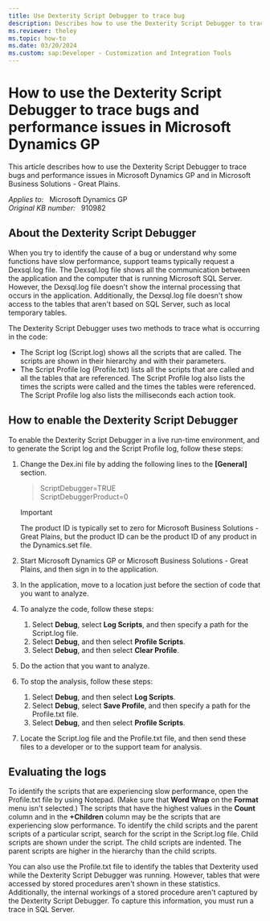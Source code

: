 ```yaml
---
title: Use Dexterity Script Debugger to trace bug
description: Describes how to use the Dexterity Script Debugger to trace bugs and performance issues in Microsoft Dynamics GP and in Microsoft Business Solutions - Great Plains.
ms.reviewer: theley
ms.topic: how-to
ms.date: 03/20/2024
ms.custom: sap:Developer - Customization and Integration Tools
---
```

# How to use the Dexterity Script Debugger to trace bugs and performance issues in Microsoft Dynamics GP

This article describes how to use the Dexterity Script Debugger to trace bugs and performance issues in Microsoft Dynamics GP and in Microsoft Business Solutions - Great Plains.

_Applies to:_ &nbsp; Microsoft Dynamics GP  
_Original KB number:_ &nbsp; 910982

## About the Dexterity Script Debugger

When you try to identify the cause of a bug or understand why some functions have slow performance, support teams typically request a Dexsql.log file. The Dexsql.log file shows all the communication between the application and the computer that is running Microsoft SQL Server. However, the Dexsql.log file doesn't show the internal processing that occurs in the application. Additionally, the Dexsql.log file doesn't show access to the tables that aren't based on SQL Server, such as local temporary tables.

The Dexterity Script Debugger uses two methods to trace what is occurring in the code:

- The Script log (Script.log) shows all the scripts that are called. The scripts are shown in their hierarchy and with their parameters.
- The Script Profile log (Profile.txt) lists all the scripts that are called and all the tables that are referenced. The Script Profile log also lists the times the scripts were called and the times the tables were referenced. The Script Profile log also lists the milliseconds each action took.

## How to enable the Dexterity Script Debugger

To enable the Dexterity Script Debugger in a live run-time environment, and to generate the Script log and the Script Profile log, follow these steps:

1. Change the Dex.ini file by adding the following lines to the **[General]** section.

    > ScriptDebugger=TRUE  
    ScriptDebuggerProduct=0

    > [!IMPORTANT]
    > The product ID is typically set to zero for Microsoft Business Solutions - Great Plains, but the product ID can be the product ID of any product in the Dynamics.set file.
2. Start Microsoft Dynamics GP or Microsoft Business Solutions - Great Plains, and then sign in to the application.
3. In the application, move to a location just before the section of code that you want to analyze.
4. To analyze the code, follow these steps:
    1. Select **Debug**, select **Log Scripts**, and then specify a path for the Script.log file.
    2. Select **Debug**, and then select **Profile Scripts**.
    3. Select **Debug**, and then select **Clear Profile**.
5. Do the action that you want to analyze.
6. To stop the analysis, follow these steps:
    1. Select **Debug**, and then select **Log Scripts**.
    2. Select **Debug**, select **Save Profile**, and then specify a path for the Profile.txt file.
    3. Select **Debug**, and then select **Profile Scripts**.
7. Locate the Script.log file and the Profile.txt file, and then send these files to a developer or to the support team for analysis.

## Evaluating the logs

To identify the scripts that are experiencing slow performance, open the Profile.txt file by using Notepad. (Make sure that **Word Wrap** on the **Format** menu isn't selected.) The scripts that have the highest values in the **Count** column and in the **+Children** column may be the scripts that are experiencing slow performance. To identify the child scripts and the parent scripts of a particular script, search for the script in the Script.log file. Child scripts are shown under the script. The child scripts are indented. The parent scripts are higher in the hierarchy than the child scripts.

You can also use the Profile.txt file to identify the tables that Dexterity used while the Dexterity Script Debugger was running. However, tables that were accessed by stored procedures aren't shown in these statistics. Additionally, the internal workings of a stored procedure aren't captured by the Dexterity Script Debugger. To capture this information, you must run a trace in SQL Server.
